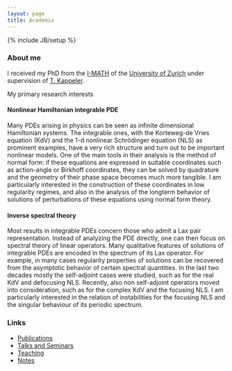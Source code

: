 ```yaml
---
layout: page
title: Academia
---
```

{% include JB/setup %}

### About me

I received my PhD from the [I-MATH](http://math.uzh.ch) of the [University of Zurich](http://www.uzh.ch) under supervision of [T. Kappeler](https://www.math.uzh.ch/index.php?id=professur&L=&key1=113&key2=&key3=&keySemId=).

My primary research interests

#### Nonlinear Hamiltonian integrable PDE
Many PDEs arising in physics can be seen as infinite dimensional Hamiltonian systems. The integrable ones, with the Korteweg-de Vries equation (KdV) and the 1-d nonlinear Schrödinger equation (NLS) as prominent examples, have a very rich structure and turn out to be important nonlinear models. One of the main tools in their analysis is the method of normal form: if these equations are expressed in suitable coordinates such as action-angle or Birkhoff coordinates, they can be solved by quadrature and the geometry of their phase space becomes much more tangible. I am particularly interested in the construction of these coordinates in low regularity regimes, and also in the analysis of the longterm behavior of solutions of perturbations of these equations using normal form theory.

#### Inverse spectral theory
Most results in integrable PDEs concern those who admit a Lax pair representation. Instead of analyzing the PDE directly, one can then focus on spectral theory of linear operators. Many qualitative features of solutions of integrable PDEs are encoded in the spectrum of its Lax operator. For example, in many cases regularity properties of solutions can be recovered from the asymptotic behavior of certain spectral quantities.
In the last two decades mostly the self-adjoint cases were studied, such as for the real KdV and defocusing NLS. Recently, also non self-adjoint operators moved into consideration, such as for the complex KdV and the focusing NLS. I am particularly interested in the relation of instabilities for the focusing NLS and the singular behaviour of its periodic spectrum.


### Links
- [Publications](/academia/publications)
- [Talks and Seminars](/academia/seminars)
- [Teaching](/academia/teaching)
- [Notes](/academia/notes)
